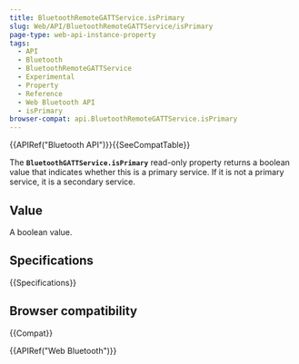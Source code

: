 ```yaml
---
title: BluetoothRemoteGATTService.isPrimary
slug: Web/API/BluetoothRemoteGATTService/isPrimary
page-type: web-api-instance-property
tags:
  - API
  - Bluetooth
  - BluetoothRemoteGATTService
  - Experimental
  - Property
  - Reference
  - Web Bluetooth API
  - isPrimary
browser-compat: api.BluetoothRemoteGATTService.isPrimary
---
```


{{APIRef("Bluetooth API")}}{{SeeCompatTable}}

The **`BluetoothGATTService.isPrimary`** read-only property
returns a boolean value that indicates whether this is a primary service. If it
is not a primary service, it is a secondary service.

## Value

A boolean value.

## Specifications

{{Specifications}}

## Browser compatibility

{{Compat}}

{{APIRef("Web Bluetooth")}}
